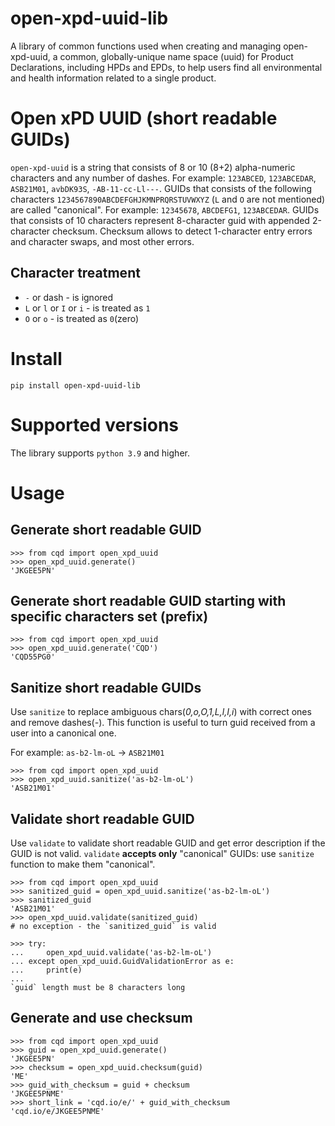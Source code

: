 # open-xpd-uuid-lib
A library of common functions used when creating and managing open-xpd-uuid, 
a common, globally-unique name space (uuid) for Product Declarations, including HPDs and EPDs, 
to help users find all environmental and health information related to a single product.
# Open xPD UUID (short readable GUIDs)
`open-xpd-uuid` is a string that consists of 8 or 10 (8+2) alpha-numeric characters and any number of dashes. 
For example: `123ABCED`, `123ABCEDAR`, `ASB21M01`, `avbDK93S`, `-AB-11-cc-Ll---`.
GUIDs that consists of the following characters `1234567890ABCDEFGHJKMNPRQRSTUVWXYZ` (`L` and `O` are not mentioned) 
are called "canonical". For example: `12345678`, `ABCDEFG1`, `123ABCEDAR`.
GUIDs that consists of 10 characters represent 8-character guid with appended 2-character checksum.
Checksum allows to detect 1-character entry errors and character swaps, and most other errors.
## Character treatment
* `-` or dash - is ignored
* `L` or `l` or `I` or `i` - is treated as `1`
* `O` or `o` - is treated as `0`(zero)
 
# Install
`pip install open-xpd-uuid-lib`

# Supported versions
The library supports `python 3.9` and higher.

# Usage
## Generate short readable GUID
```pycon
>>> from cqd import open_xpd_uuid
>>> open_xpd_uuid.generate()
'JKGEE5PN'
```
## Generate short readable GUID starting with specific characters set (prefix)
```pycon
>>> from cqd import open_xpd_uuid
>>> open_xpd_uuid.generate('CQD')
'CQD55PG0'
```
## Sanitize short readable GUIDs
Use `sanitize` to replace ambiguous chars(_0,o,O,1,L,l,I,i_) with correct ones and remove dashes(_-_).
This function is useful to turn guid received from a user into a canonical one.

For example: `as-b2-lm-oL` -> `ASB21M01`
```pycon
>>> from cqd import open_xpd_uuid
>>> open_xpd_uuid.sanitize('as-b2-lm-oL')
'ASB21M01'
```
## Validate short readable GUID
Use `validate` to validate short readable GUID and get error description if the GUID is not valid.
`validate` __accepts only__ "canonical" GUIDs: use `sanitize` function to make them "canonical".
```pycon
>>> from cqd import open_xpd_uuid
>>> sanitized_guid = open_xpd_uuid.sanitize('as-b2-lm-oL')
>>> sanitized_guid
'ASB21M01'
>>> open_xpd_uuid.validate(sanitized_guid)
# no exception - the `sanitized_guid` is valid

>>> try:
...     open_xpd_uuid.validate('as-b2-lm-oL')
... except open_xpd_uuid.GuidValidationError as e:
...     print(e)
...     
`guid` length must be 8 characters long
```

## Generate and use checksum
```pycon
>>> from cqd import open_xpd_uuid
>>> guid = open_xpd_uuid.generate()
'JKGEE5PN'
>>> checksum = open_xpd_uuid.checksum(guid)
'ME'
>>> guid_with_checksum = guid + checksum
'JKGEE5PNME'
>>> short_link = 'cqd.io/e/' + guid_with_checksum
'cqd.io/e/JKGEE5PNME'
```
